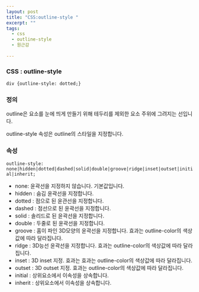 ```yaml
---
layout: post
title: "CSS:outline-style "
excerpt: ""
tags: 
  - css
  - outline-style
  - 원근감
  
---
```



### CSS : outline-style
```
div {outline-style: dotted;}

```
### 정의
outline은 요소를 눈에 띄게 만들기 위해 테두리를 제외한 요소 주위에 그려지는 선입니다.

outline-style 속성은 outline의 스타일을 지정합니다.


### 속성
`outline-style: none|hidden|dotted|dashed|solid|double|groove|ridge|inset|outset|initial|inherit;`

+ none: 윤곽선을 지정하지 않습니다. 기본값입니다.
+ hidden : 숨김 윤곽선을 지정합니다.
+ dotted : 점으로 된 윤관선을 지정합니다.
+ dashed : 점선으로 된 윤곽선을 지정합니다.
+ solid : 솔리드로 된 윤곽선을 지정합니다.
+ double : 두줄로 된 윤곽선을 지정합니다.
+ groove : 홈이 파인 3D모양의 윤곽선을 지정합니다. 효과는 outline-color의 색상값에 따라 달라집니다.
+ ridge : 3D능선 윤곽선을 지정합니다. 효과는 outline-color의 색상값에 따라 달라집니다.
+ inset : 3D inset 지정. 효과는 효과는 outline-color의 색상값에 따라 달라집니다.
+ outset : 3D outset 지정. 효과는 outline-color의 색상값에 따라 달라집니다.
+ initial : 상위요소에서 이속성을 상속합니다.
+ inherit : 상위요소에서 이속성을 상속합니다.
